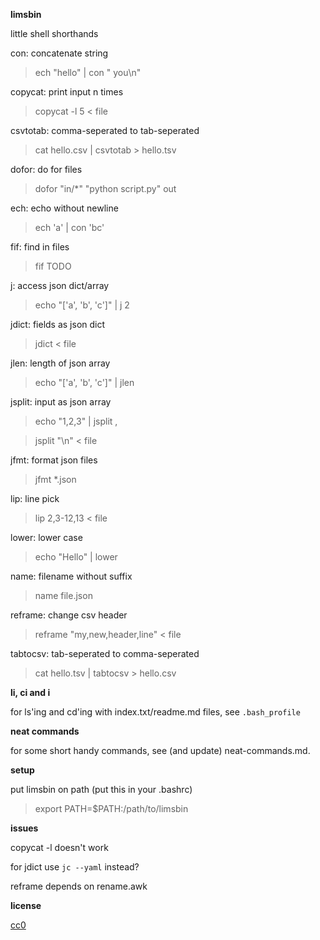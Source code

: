 **limsbin**

little shell shorthands

con: concatenate string
> ech "hello" | con " you\n"

copycat: print input n times
> copycat -l 5 < file

csvtotab: comma-seperated to tab-seperated
> cat hello.csv | csvtotab > hello.tsv

dofor: do for files
> dofor "in/*" "python script.py" out

ech: echo without newline
> ech 'a' | con 'bc'

fif: find in files
> fif TODO

j: access json dict/array
> echo "['a', 'b', 'c']" | j 2

jdict: fields as json dict
> jdict < file

jlen: length of json array
> echo "['a', 'b', 'c']" | jlen

jsplit: input as json array
> echo "1,2,3" | jsplit ,

> jsplit "\n" < file

jfmt: format json files
> jfmt *.json

lip: line pick
> lip 2,3-12,13 < file

lower: lower case
> echo "Hello" | lower

name: filename without suffix
> name file.json

reframe: change csv header
> reframe "my,new,header,line" < file

tabtocsv: tab-seperated to comma-seperated
> cat hello.tsv | tabtocsv > hello.csv

**li, ci and i**

for ls'ing and cd'ing with index.txt/readme.md files, see `.bash_profile`

**neat commands**

for some short handy commands, see (and update) neat-commands.md.

**setup**

put limsbin on path (put this in your .bashrc)
> export PATH=$PATH:/path/to/limsbin

**issues**

copycat -l doesn't work

for jdict use `jc --yaml` instead?

reframe depends on rename.awk

**license**

[cc0](https://creativecommons.org/publicdomain/zero/1.0/)